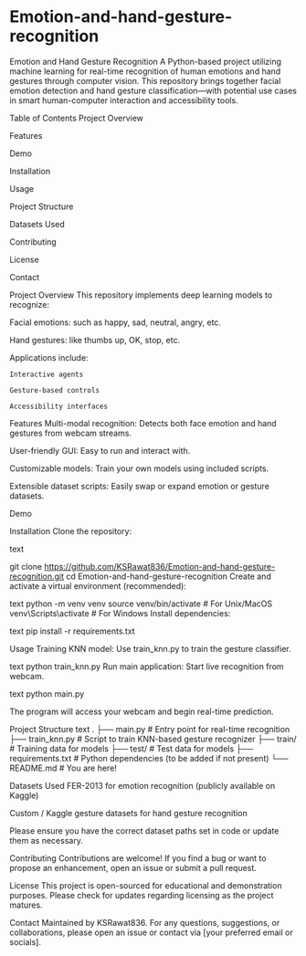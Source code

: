# Emotion-and-hand-gesture-recognition
Emotion and Hand Gesture Recognition
A Python-based project utilizing machine learning for real-time recognition of human emotions and hand gestures through computer vision. This repository brings together facial emotion detection and hand gesture classification—with potential use cases in smart human-computer interaction and accessibility tools.

Table of Contents
  Project Overview

  Features

  Demo

  Installation

  Usage

  Project Structure

  Datasets Used

  Contributing

  License

  Contact

Project Overview
  This repository implements deep learning models to recognize:

  Facial emotions: such as happy, sad, neutral, angry, etc.

  Hand gestures: like thumbs up, OK, stop, etc.

  Applications include:

    Interactive agents

    Gesture-based controls

    Accessibility interfaces

Features
Multi-modal recognition: Detects both face emotion and hand gestures from webcam streams.

User-friendly GUI: Easy to run and interact with.

Customizable models: Train your own models using included scripts.

Extensible dataset scripts: Easily swap or expand emotion or gesture datasets.

Demo

Installation
  Clone the repository:

  text
  
  git clone https://github.com/KSRawat836/Emotion-and-hand-gesture-recognition.git
  cd Emotion-and-hand-gesture-recognition
  Create and activate a virtual environment (recommended):

text
  python -m venv venv
  source venv/bin/activate # For Unix/MacOS
  venv\Scripts\activate    # For Windows
  Install dependencies:

text
  pip install -r requirements.txt
  
Usage
  Training KNN model:
  Use train_knn.py to train the gesture classifier.

text
  python train_knn.py
  Run main application:
  Start live recognition from webcam.

text
  python main.py
  
The program will access your webcam and begin real-time prediction.

Project Structure
text
.
├── main.py             # Entry point for real-time recognition
├── train_knn.py        # Script to train KNN-based gesture recognizer
├── train/              # Training data for models
├── test/               # Test data for models
├── requirements.txt    # Python dependencies (to be added if not present)
└── README.md           # You are here!

Datasets Used
FER-2013 for emotion recognition (publicly available on Kaggle)

Custom / Kaggle gesture datasets for hand gesture recognition

Please ensure you have the correct dataset paths set in code or update them as necessary.

Contributing
Contributions are welcome!
If you find a bug or want to propose an enhancement, open an issue or submit a pull request.

License
This project is open-sourced for educational and demonstration purposes. Please check for updates regarding licensing as the project matures.

Contact
Maintained by KSRawat836.
For any questions, suggestions, or collaborations, please open an issue or contact via [your preferred email or socials].
